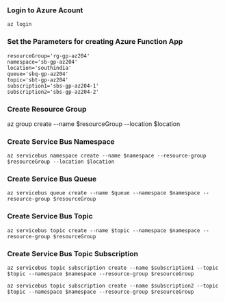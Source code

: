 
### Login to Azure Acount
```
az login
```

### Set the Parameters for creating Azure Function App
```
resourceGroup='rg-gp-az204'                 
namespace='sb-gp-az204'                    
location='southindia'       
queue='sbq-gp-az204'             
topic='sbt-gp-az204'          
subscription1='sbs-gp-az204-1'   
subscription2='sbs-gp-az204-2' 
```

### Create Resource Group
az group create --name $resourceGroup --location $location

### Create Service Bus Namespace
```
az servicebus namespace create --name $namespace --resource-group $resourceGroup --location $location
```

### Create Service Bus Queue
```
az servicebus queue create --name $queue --namespace $namespace --resource-group $resourceGroup
```

### Create Service Bus Topic
```
az servicebus topic create --name $topic --namespace $namespace --resource-group $resourceGroup
```

### Create Service Bus Topic Subscription
```
az servicebus topic subscription create --name $subscription1 --topic $topic --namespace $namespace --resource-group $resourceGroup

az servicebus topic subscription create --name $subscription2 --topic $topic --namespace $namespace --resource-group $resourceGroup
```
